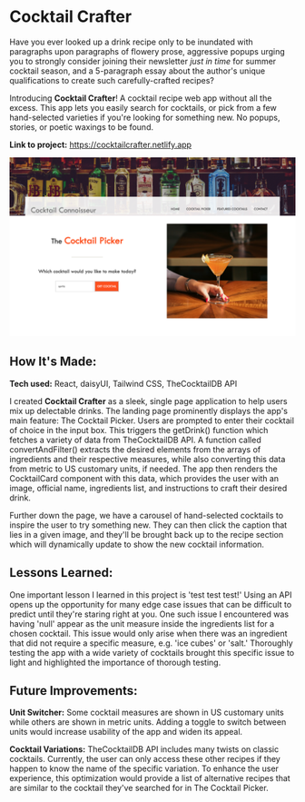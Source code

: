 # Cocktail Crafter
Have you ever looked up a drink recipe only to be inundated with paragraphs upon paragraphs of flowery prose, aggressive popups urging you to strongly consider joining their newsletter _just in time_ for summer cocktail season, and a 5-paragraph essay about the author's unique qualifications to create such carefully-crafted recipes? 

Introducing **Cocktail Crafter**! A cocktail recipe web app without all the excess. This app lets you easily search for cocktails, or pick from a few hand-selected varieties if you're looking for something new. No popups, stories, or poetic waxings to be found.

**Link to project:** https://cocktailcrafter.netlify.app


<img width="1440" alt="Screenshot 2024-01-25 at 3 12 21 PM" src="https://github.com/ccchrissss/cocktail-connoisseur/blob/main/images/cocktail-connoisseur-demo-pic-1.png">



## How It's Made:

**Tech used:** React, daisyUI, Tailwind CSS, TheCocktailDB API

I created **Cocktail Crafter** as a sleek, single page application to help users mix up delectable drinks. The landing page prominently displays the app's main feature: The Cocktail Picker. Users are prompted to enter their cocktail of choice in the input box. This triggers the getDrink() function which fetches a variety of data from TheCocktailDB API. A function called convertAndFilter() extracts the desired elements from the arrays of ingredients and their respective measures, while also converting this data from metric to US customary units, if needed. The app then renders the CocktailCard component with this data, which provides the user with an image, official name, ingredients list, and instructions to craft their desired drink. 

Further down the page, we have a carousel of hand-selected cocktails to inspire the user to try something new. They can then click the caption that lies in a given image, and they'll be brought back up to the recipe section which will dynamically update to show the new cocktail information.


## Lessons Learned:

One important lesson I learned in this project is 'test test test!' Using an API opens up the opportunity for many edge case issues that can be difficult to predict until they're staring right at you. One such issue I encountered was having 'null' appear as the unit measure inside the ingredients list for a chosen cocktail. This issue would only arise when there was an ingredient that did not require a specific measure, e.g. 'ice cubes' or 'salt.' Thoroughly testing the app with a wide variety of cocktails brought this specific issue to light and highlighted the importance of thorough testing. 

## Future Improvements:

**Unit Switcher:** Some cocktail measures are shown in US customary units while others are shown in metric units. Adding a toggle to switch between units would increase usability of the app and widen its appeal.

**Cocktail Variations:** TheCocktailDB API includes many twists on classic cocktails. Currently, the user can only access these other recipes if they happen to know the name of the specific variation. To enhance the user experience, this optimization would provide a list of alternative recipes that are similar to the cocktail they've searched for in The Cocktail Picker. 

